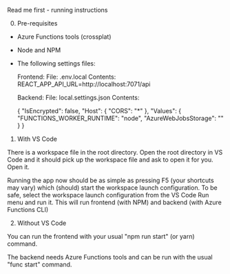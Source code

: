 Read me first - running instructions

0) Pre-requisites

- Azure Functions tools (crossplat)
- Node and NPM
- The following settings files:

  Frontend: 
    File: .env.local
    Contents: REACT_APP_API_URL=http://localhost:7071/api

  Backend:
    File: local.settings.json
    Contents:

    {
      "IsEncrypted": false,
      "Host": {
	"CORS": "*"
       },
       "Values": {
         "FUNCTIONS_WORKER_RUNTIME": "node",
         "AzureWebJobsStorage": ""
       }
    }

1) With VS Code

There is a workspace file in the root directory. Open the root directory in VS Code and it should pick up the workspace file and ask to open it for you. Open it. 

Running the app now should be as simple as pressing F5 (your shortcuts may vary) which (should) start the workspace launch configuration. To be safe, select the workspace launch
configuration from the VS Code Run menu and run it. This will run frontend (with NPM) and backend (with Azure Functions CLI)

2) Without VS Code

You can run the frontend with your usual "npm run start" (or yarn) command.

The backend needs Azure Functions tools and can be run with the usual "func start" command.
